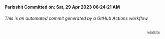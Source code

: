 **Parixshit Committed on: Sat, 29 Apr 2023 06:24:21 AM** <!-- 4ed535c0-cbeb-4b63-8f29-3746f097fe92 -->

###### This is an automated commit generated by a GitHub Actions workflow.

<div align="right"><sub><sup><a href="https://github.com/Parixshit/AutoCommit.git">Read me</a></sup></sub></div>
